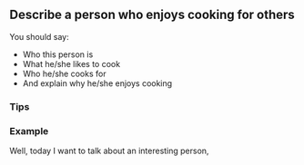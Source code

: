 ## Describe a person who enjoys cooking for others

You should say:

- Who this person is
- What he/she likes to cook
- Who he/she cooks for
- And explain why he/she enjoys cooking

### Tips



### Example

Well, today I want to talk about an interesting person, 
